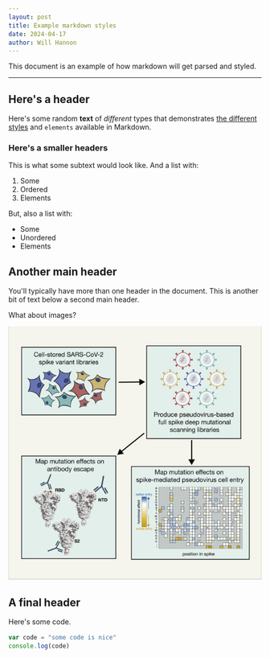 ```yaml
---
layout: post
title: Example markdown styles
date: 2024-04-17
author: Will Hannon
---
```


This document is an example of how markdown will get parsed and styled.

---

## Here's a header

Here's some random **text** of *different* types that demonstrates [the different styles](https://vitepress.dev/guide/what-is-vitepress) and `elements` available in Markdown.

### Here's a smaller headers

This is what some subtext would look like. And a list with:

1. Some
2. Ordered
3. Elements

But, also a list with:

- Some
- Unordered
- Elements

## Another main header

You'll typically have more than one header in the document. This is another bit of text below a second main header.

What about images?

![here's some alt text](../assets/research/research-description.jpg)

## A final header

Here's some code.

```js
var code = "some code is nice"
console.log(code)
```
